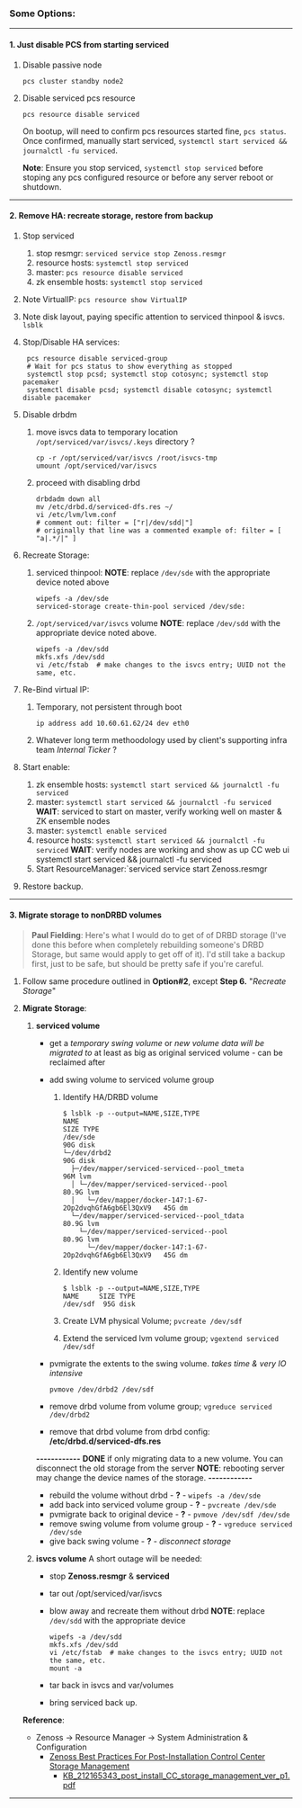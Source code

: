### Some Options:

-----

#### 1. Just disable PCS from starting serviced

1. Disable passive node

       pcs cluster standby node2
       
1. Disable serviced pcs resource

       pcs resource disable serviced

   On bootup, will need to confirm pcs resources started fine, `pcs status`. Once confirmed, manually start serviced, `systemctl start serviced && journalctl -fu serviced`.
   
   **Note**: Ensure you stop serviced, `systemctl stop serviced` before stoping any pcs configured resource or before any server reboot or shutdown.

-----

#### 2. Remove HA: recreate storage, restore from backup
1. Stop serviced
   1. stop resmgr: `serviced service stop Zenoss.resmgr`
   1. resource hosts: `systemctl stop serviced`
   1. master: `pcs resource disable serviced`
   1. zk ensemble hosts: `systemctl stop serviced`
1. Note VirtualIP: `pcs resource show VirtualIP`
1. Note disk layout, paying specific attention to serviced thinpool & isvcs. `lsblk`
1. Stop/Disable HA services:

        pcs resource disable serviced-group
        # Wait for pcs status to show everything as stopped
        systemctl stop pcsd; systemctl stop cotosync; systemctl stop pacemaker
        systemctl disable pcsd; systemctl disable cotosync; systemctl disable pacemaker
1. Disable drbdm
   1. move isvcs data to temporary location
      `/opt/serviced/var/isvcs/.keys` directory ?
      
          cp -r /opt/serviced/var/isvcs /root/isvcs-tmp
          umount /opt/serviced/var/isvcs
   
   1. proceed with disabling drbd
 
          drbdadm down all
          mv /etc/drbd.d/serviced-dfs.res ~/
          vi /etc/lvm/lvm.conf 
          # comment out: filter = ["r|/dev/sdd|"]
          # originally that line was a commented example of: filter = [ "a|.*/|" ] 

1. Recreate Storage:
   1. serviced thinpool: 
      **NOTE**: replace `/dev/sde` with the appropriate device noted above

          wipefs -a /dev/sde
          serviced-storage create-thin-pool serviced /dev/sde:

   1. `/opt/serviced/var/isvcs` volume
       **NOTE**: replace `/dev/sdd` with the appropriate device noted above.
       
          wipefs -a /dev/sdd
          mkfs.xfs /dev/sdd
          vi /etc/fstab  # make changes to the isvcs entry; UUID not the same, etc.

1. Re-Bind virtual IP:
    1. Temporary, not persistent through boot

           ip address add 10.60.61.62/24 dev eth0

    1. Whatever long term methoodology used by client's supporting infra team
       *Internal Ticker* ?

1. Start enable:
    1. zk ensemble hosts: `systemctl start serviced && journalctl -fu serviced`
    1. master: `systemctl start serviced && journalctl -fu serviced`
       **WAIT**: serviced to start on master, verify working well on master & ZK ensemble nodes
    1. master: `systemctl enable serviced`
    1. resource hosts: `systemctl start serviced && journalctl -fu serviced`
       **WAIT**: verify nodes are working and show as up CC web ui 
       systemctl start serviced && journalctl -fu serviced
    1. Start ResourceManager:`serviced service start Zenoss.resmgr

1. Restore backup.

---
       
#### 3. Migrate storage to nonDRBD volumes

> **Paul Fielding**: Here's what I would do to get of of DRBD storage (I've done this before when completely rebuilding someone's DRBD Storage, but same would apply to get off of it). I'd still take a backup first, just to be safe, but should be pretty safe if you're careful.

1. Follow same procedure outlined in **Option#2**, except **Step 6.** "*Recreate Storage*"
1. **Migrate Storage**:
   1. **serviced volume**
   
      - get a *temporary swing volume* or *new volume data will be migrated to* at least as big as original serviced volume - can be reclaimed after
      - add swing volume to serviced volume group
         1. Identify HA/DRBD  volume

                $ lsblk -p --output=NAME,SIZE,TYPE
                NAME                                                        SIZE TYPE
                /dev/sde                                                     90G disk
                └─/dev/drbd2                                                 90G disk
                  ├─/dev/mapper/serviced-serviced--pool_tmeta                96M lvm
                  │ └─/dev/mapper/serviced-serviced--pool                  80.9G lvm
                  │   └─/dev/mapper/docker-147:1-67-2Op2dvqhGfA6gb6El3QxV9   45G dm
                  └─/dev/mapper/serviced-serviced--pool_tdata              80.9G lvm
                    └─/dev/mapper/serviced-serviced--pool                  80.9G lvm
                      └─/dev/mapper/docker-147:1-67-2Op2dvqhGfA6gb6El3QxV9   45G dm

         1. Identify new volume
           
                $ lsblk -p --output=NAME,SIZE,TYPE
                NAME     SIZE TYPE
                /dev/sdf  95G disk
                  
         1. Create LVM physical Volume; `pvcreate /dev/sdf`
         1. Extend the serviced lvm volume group; `vgextend serviced /dev/sdf`

      - pvmigrate the extents to the swing volume. *takes time & very IO intensive*

            pvmove /dev/drbd2 /dev/sdf
      - remove drbd volume from volume group; `vgreduce serviced /dev/drbd2`
      - remove that drbd volume from drbd config: **/etc/drbd.d/serviced-dfs.res**

      **------------**
      **DONE** if only migrating data to a new volume. You can disconnect the old storage from the server
         **NOTE**: rebooting server may change the device names of the storage.
      **------------**
      - rebuild the volume without drbd - **?** - `wipefs -a /dev/sde`
      - add back into serviced volume group - **?** - `pvcreate /dev/sde`
      - pvmigrate back to original device - **?** - `pvmove /dev/sdf /dev/sde`
      - remove swing volume from volume group - **?** - `vgreduce serviced /dev/sde`
      - give back swing volume - **?** - *disconnect storage*

   1. **isvcs volume**
   A short outage will be needed:

      - stop **Zenoss.resmgr** & **serviced**
      - tar out /opt/serviced/var/isvcs
      - blow away and recreate them without drbd
        **NOTE**: replace `/dev/sdd` with the appropriate device

            wipefs -a /dev/sdd
            mkfs.xfs /dev/sdd
            vi /etc/fstab  # make changes to the isvcs entry; UUID not the same, etc.
            mount -a
      - tar back in isvcs and var/volumes
      - bring serviced back up.

   **Reference**:
  
    - Zenoss -> Resource Manager -> System Administration & Configuration
      - [Zenoss Best Practices For Post-Installation Control Center Storage Management](https://support.zenoss.com/hc/en-us/articles/212165343-Zenoss-Best-Practices-for-Post-Installation-Control-Center-Storage-Management) 
        - [KB_212165343_post_install_CC_storage_management_ver_p1.pdf](https://support.zenoss.com/hc/en-us/article_attachments/207881926/KB_212165343_post_install_CC_storage_management_ver_p1.pdf)


---
